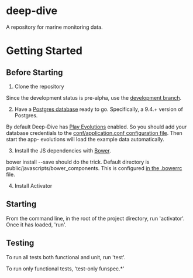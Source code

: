 # deep-dive
A repository for marine monitoring data.

# Getting Started

## Before Starting

1. Clone the repository

Since the development status is pre-alpha, use the [development branch](https://github.com/atware/deep-dive).

2. Have a [Postgres database](http://www.postgresql.org/) ready to go. Specifically, a 9.4.+ version of Postgres.

By default Deep-Dive has [Play Evolutions](https://www.playframework.com/documentation/2.3.x/Evolutions) enabled. So you should add your
database credentials to the [conf/application.conf configuration file](https://www.playframework.com/documentation/2.3.x/Configuration).
Then start the app- evolutions will load the example data automatically.

3. Install the JS dependencies with [Bower](http://bower.io/).

bower install --save should do the trick. Default directory is public/javascripts/bower_components.
This is configured [in the .bowerrc](https://github.com/atware/deep-dive/blob/development/.bowerrc) file.

4. Install Activator

## Starting

From the command line, in the root of the project directory, run 'activator'. Once it has loaded, 'run'.


## Testing

To run all tests both functional and unit, run 'test'.

To run only functional tests, 'test-only funspec.*'
